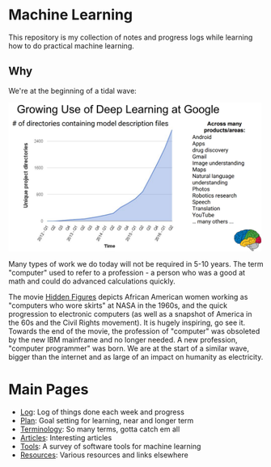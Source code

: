 # Machine Learning

This repository is my collection of notes and progress logs while learning how to do practical machine learning.

## Why

We're at the beginning of a tidal wave:

<a href="http://matroid.com/scaledml/slides/jeff.pdf" target="_blank"><img src="https://github.com/sbecker/machine-learning/blob/master/images/growing-use-of-deep-learning-at-google.png?raw=true" alt="Growing Use of Deep Learning at Google" width="500" /></a>

Many types of work we do today will not be required in 5-10 years. The term "computer" used to refer to a profession - a person who was a good at math and could do advanced calculations quickly.

The movie [Hidden Figures](https://en.wikipedia.org/wiki/Hidden_Figures) depicts African American women working as "computers who wore skirts" at NASA in the 1960s, and the quick progression to electronic computers (as well as a snapshot of America in the 60s and the Civil Rights movement). It is hugely inspiring, go see it. Towards the end of the movie, the profession of "computer" was obsoleted by the new IBM mainframe and no longer needed. A new profession, "computer programmer" was born. We are at the start of a similar wave, bigger than the internet and as large of an impact on humanity as electricity.

# Main Pages

- [Log](https://github.com/sbecker/machine-learning/blob/master/log.md): Log of things done each week and progress
- [Plan](https://github.com/sbecker/machine-learning/blob/master/log.md): Goal setting for learning, near and longer term 
- [Terminology](https://github.com/sbecker/machine-learning/blob/master/terminology.md): So many terms, gotta catch em all
- [Articles](https://github.com/sbecker/machine-learning/blob/master/articles.md): Interesting articles
- [Tools](https://github.com/sbecker/machine-learning/blob/master/tools.md): A survey of software tools for machine learning
- [Resources](https://github.com/sbecker/machine-learning/blob/master/resources.md): Various resources and links elsewhere
